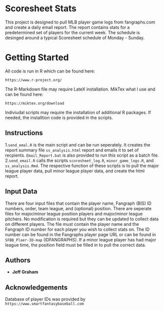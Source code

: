 # Scoresheet Stats
This project is designed to pull MLB player game logs from fangraphs.com and create a daily email report. The report contains stats for a predetermined set of players for the current week. The schedule is desinged around a typical Scoresheet schedule of Monday - Sunday. 
# Getting Started
All code is run in R which can be found here:
```
https://www.r-project.org/
```
The R-Markdown file may require LateX installation. MikTex what I use and can be found here:
```
https://miktex.org/download
```
Indiviudal scripts may require the installation of additional R packages. If needed, the installtion code is provided in the scripts.

## Instructions

1.```send_emal.R``` is the main script and can be run seperately. It creates the report summary file ```ss_analysis.html``` report and emails it to set of recpients. ```Email_Report.bat``` is also provided to run this script as a batch file.
2.```send_email.R``` calls the scripts ```scoresheet_log.R```,  ```minor_game_logs.R```, and  ```ss_analysis.Rmd```. The respective function of these scripts is to pull the major league player data, pull minor league player data, and create the html report. 

## Input Data
There are four input files that contain the player name, Fangraph (BIS) ID numbers, order, team league, and (optional) position. There are seperate files for major/minor league position players and major/minor league pitchers. No modification is required but they can be updated to collect data on different players. The file must contain the player name and the Fangraph ID number for each player you wish to collect stats on. The ID number can be found in the Fangraphs player page URL or can be found in ```SFBB_Plaer-ID-map``` (IDFANGRAPHS). If a minor league player has had major league time, the position field must be filled in to pull the correct data.

## Authors

* **Jeff Graham**

## Acknowledgements

Database of player IDs was provided by ```https://www.smartfantasybaseball.com```
